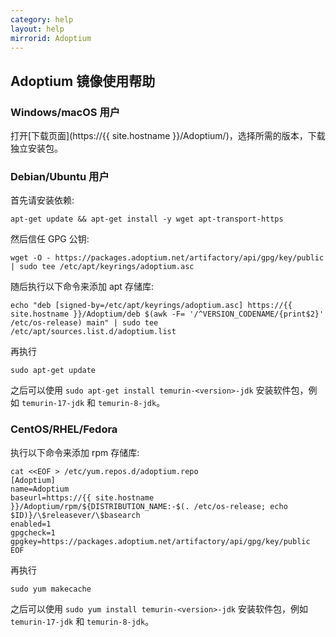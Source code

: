 ```yaml
---
category: help
layout: help
mirrorid: Adoptium
---
```


## Adoptium 镜像使用帮助

### Windows/macOS 用户

打开[下载页面](https://{{ site.hostname }}/Adoptium/)，选择所需的版本，下载独立安装包。

### Debian/Ubuntu 用户

首先请安装依赖:
```
apt-get update && apt-get install -y wget apt-transport-https
```

然后信任 GPG 公钥:
```
wget -O - https://packages.adoptium.net/artifactory/api/gpg/key/public | sudo tee /etc/apt/keyrings/adoptium.asc
```

随后执行以下命令来添加 apt 存储库:
```
echo "deb [signed-by=/etc/apt/keyrings/adoptium.asc] https://{{ site.hostname }}/Adoptium/deb $(awk -F= '/^VERSION_CODENAME/{print$2}' /etc/os-release) main" | sudo tee /etc/apt/sources.list.d/adoptium.list
```


再执行
```
sudo apt-get update
```

之后可以使用 `sudo apt-get install temurin-<version>-jdk` 安装软件包，例如 `temurin-17-jdk` 和 `temurin-8-jdk`。

### CentOS/RHEL/Fedora

执行以下命令来添加 rpm 存储库:
```
cat <<EOF > /etc/yum.repos.d/adoptium.repo
[Adoptium]
name=Adoptium
baseurl=https://{{ site.hostname }}/Adoptium/rpm/${DISTRIBUTION_NAME:-$(. /etc/os-release; echo $ID)}/\$releasever/\$basearch
enabled=1
gpgcheck=1
gpgkey=https://packages.adoptium.net/artifactory/api/gpg/key/public
EOF
```

再执行
```
sudo yum makecache
```

之后可以使用 `sudo yum install temurin-<version>-jdk` 安装软件包，例如 `temurin-17-jdk` 和 `temurin-8-jdk`。
